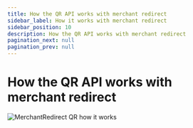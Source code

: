 ```yaml
---
title: How the QR API works with merchant redirect
sidebar_label: How it works with merchant redirect
sidebar_position: 10
description: How the QR API works with merchant redirect
pagination_next: null
pagination_prev: null
---
```


# How the QR API works with merchant redirect

![MerchantRedirect QR how it works](images/merchant-redirect-qr-how-it-works.png)
